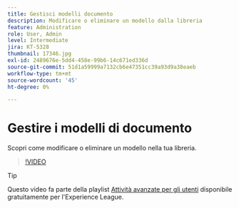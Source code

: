 ```yaml
---
title: Gestisci modelli documento
description: Modificare o eliminare un modello dalla libreria
feature: Administration
role: User, Admin
level: Intermediate
jira: KT-5328
thumbnail: 17346.jpg
exl-id: 2489676e-5dd4-458e-99b6-14c671ed336d
source-git-commit: 51d1a59999a7132cb6e47351cc39a93d9a38eaeb
workflow-type: tm+mt
source-wordcount: '45'
ht-degree: 0%

---
```


# Gestire i modelli di documento

Scopri come modificare o eliminare un modello nella tua libreria.

>[!VIDEO](https://video.tv.adobe.com/v/3411201?quality=12&learn=on&hidetitle=true&captions=ita)

>[!TIP]
>
>Questo video fa parte della playlist [Attività avanzate per gli utenti](https://experienceleague.adobe.com/it/playlists/acrobat-sign-perform-advanced-tasks-business-users) disponibile gratuitamente per l&#39;Experience League.